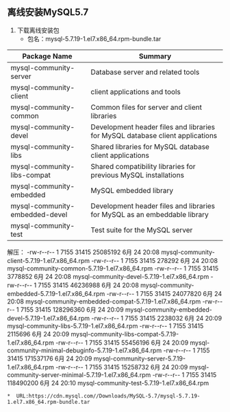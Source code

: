 ## 离线安装MySQL5.7


1. 下载离线安装包
    *  包名：mysql-5.7.19-1.el7.x86_64.rpm-bundle.tar
    
| Package Name               |	Summary                                                                   |
| -------------------------- | ----------------------------------------------------------------------------|
| mysql-community-server     | Database server and related tools |
| mysql-community-client     | client applications and tools |
| mysql-community-common     | Common files for server and client libraries |
| mysql-community-devel      | Development header files and libraries for MySQL database client applications |
| mysql-community-libs       | Shared libraries for MySQL database client applications |
| mysql-community-libs-compat    |	Shared compatibility libraries for previous MySQL installations |
| mysql-community-embedded       |	MySQL embedded library |
| mysql-community-embedded-devel |	Development header files and libraries for MySQL as an embeddable library |
| mysql-community-test           |	Test suite for the MySQL server |

解压：
-rw-r--r-- 1 7155 31415  25085192 6月  24 20:08 mysql-community-client-5.7.19-1.el7.x86_64.rpm
-rw-r--r-- 1 7155 31415    278292 6月  24 20:08 mysql-community-common-5.7.19-1.el7.x86_64.rpm
-rw-r--r-- 1 7155 31415   3778852 6月  24 20:08 mysql-community-devel-5.7.19-1.el7.x86_64.rpm
-rw-r--r-- 1 7155 31415  46236988 6月  24 20:08 mysql-community-embedded-5.7.19-1.el7.x86_64.rpm
-rw-r--r-- 1 7155 31415  24077820 6月  24 20:08 mysql-community-embedded-compat-5.7.19-1.el7.x86_64.rpm
-rw-r--r-- 1 7155 31415 128296360 6月  24 20:09 mysql-community-embedded-devel-5.7.19-1.el7.x86_64.rpm
-rw-r--r-- 1 7155 31415   2238032 6月  24 20:09 mysql-community-libs-5.7.19-1.el7.x86_64.rpm
-rw-r--r-- 1 7155 31415   2115696 6月  24 20:09 mysql-community-libs-compat-5.7.19-1.el7.x86_64.rpm
-rw-r--r-- 1 7155 31415  55456196 6月  24 20:09 mysql-community-minimal-debuginfo-5.7.19-1.el7.x86_64.rpm
-rw-r--r-- 1 7155 31415 171537176 6月  24 20:09 mysql-community-server-5.7.19-1.el7.x86_64.rpm
-rw-r--r-- 1 7155 31415  15258732 6月  24 20:09 mysql-community-server-minimal-5.7.19-1.el7.x86_64.rpm
-rw-r--r-- 1 7155 31415 118490200 6月  24 20:10 mysql-community-test-5.7.19-1.el7.x86_64.rpm

 
    *  URL:https://cdn.mysql.com//Downloads/MySQL-5.7/mysql-5.7.19-1.el7.x86_64.rpm-bundle.tar
    


